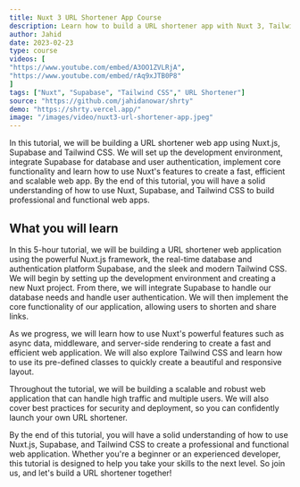 ```yaml
---
title: Nuxt 3 URL Shortener App Course
description: Learn how to build a URL shortener app with Nuxt 3, Tailwind CSS, and Firebase.
author: Jahid
date: 2023-02-23
type: course
videos: [
"https://www.youtube.com/embed/A3OO1ZVLRjA",
"https://www.youtube.com/embed/rAq9xJTB0P8"
]
tags: ["Nuxt", "Supabase", "Tailwind CSS"," URL Shortener"]
source: "https://github.com/jahidanowar/shrty"
demo: "https://shrty.vercel.app/"
image: "/images/video/nuxt3-url-shortener-app.jpeg"
---
```


In this tutorial, we will be building a URL shortener web app using Nuxt.js, Supabase and Tailwind CSS. We will set up the development environment, integrate Supabase for database and user authentication, implement core functionality and learn how to use Nuxt's features to create a fast, efficient and scalable web app. By the end of this tutorial, you will have a solid understanding of how to use Nuxt, Supabase, and Tailwind CSS to build professional and functional web apps.

## What you will learn

In this 5-hour tutorial, we will be building a URL shortener web application using the powerful Nuxt.js framework, the real-time database and authentication platform Supabase, and the sleek and modern Tailwind CSS. We will begin by setting up the development environment and creating a new Nuxt project. From there, we will integrate Supabase to handle our database needs and handle user authentication. We will then implement the core functionality of our application, allowing users to shorten and share links.

As we progress, we will learn how to use Nuxt's powerful features such as async data, middleware, and server-side rendering to create a fast and efficient web application. We will also explore Tailwind CSS and learn how to use its pre-defined classes to quickly create a beautiful and responsive layout.

Throughout the tutorial, we will be building a scalable and robust web application that can handle high traffic and multiple users. We will also cover best practices for security and deployment, so you can confidently launch your own URL shortener.

By the end of this tutorial, you will have a solid understanding of how to use Nuxt.js, Supabase, and Tailwind CSS to create a professional and functional web application. Whether you're a beginner or an experienced developer, this tutorial is designed to help you take your skills to the next level. So join us, and let's build a URL shortener together!
